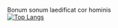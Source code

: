 Bonum sonum laedificat cor hominis  
[![Top Langs](https://github-readme-stats.vercel.app/api/top-langs/?username=momoladebrouill&theme=kacho_ga&layout=compact&hide_border=true)](https://github.com/anuraghazra/github-readme-stats)
